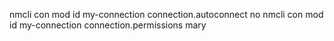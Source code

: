 
nmcli con mod id my-connection connection.autoconnect no
nmcli con mod id my-connection connection.permissions mary





